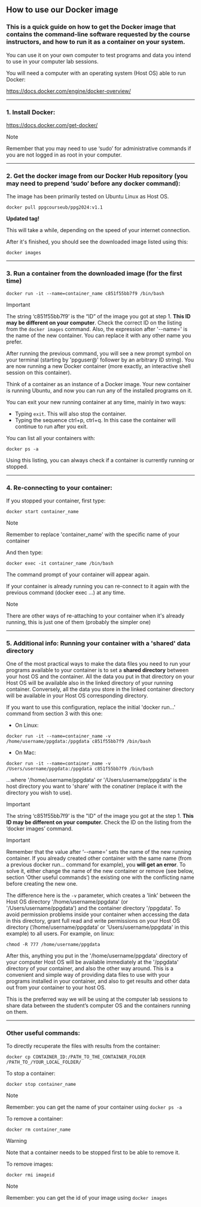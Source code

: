 ## How to use our Docker image

### This is a quick guide on how to get the Docker image that contains the command-line software requested by the course instructors, and how to run it as a container on your system.

You can use it on your own computer to test programs and data you intend to use in your computer lab sessions. 

You will need a computer with an operating system (Host OS) able to run Docker:

https://docs.docker.com/engine/docker-overview/

---

### 1. Install Docker:

https://docs.docker.com/get-docker/

> [!NOTE]
> Remember that you may need to use ‘sudo’ for administrative commands if you are not logged in as root in your computer.


---

### 2. Get the docker image from our Docker Hub repository (you may need to prepend ‘sudo’ before any docker command):

The image has been primarily tested on Ubuntu Linux as Host OS.

`docker pull ppgcourseub/ppg2024:v1.1`

**Updated tag!**

This will take a while, depending on the speed of your internet connection.

After it's finished, you should see the downloaded image listed using this:

`docker images`

---

### 3. Run a container from the downloaded image (for the first time)

`docker run -it --name=container_name c851f55bb7f9 /bin/bash` 

> [!IMPORTANT]
> The string ‘c851f55bb7f9’ is the “ID” of the image you got at step 1. **This ID may be different on your computer**.
> Check the correct ID on the listing from the `docker images` command. Also, the expression after '--name=' is
> the name of the new container. You can replace it with any other name you prefer.

After running the previous command, you will see a new prompt symbol on your terminal (starting by 'ppguser@' follower by an arbitrary ID string). You are now running a new Docker container (more exactly, an interactive shell session on this container). 

Think of a container as an instance of a Docker image. Your new container is running Ubuntu, and now you can run any of the installed programs on it.

You can exit your new running container at any time, mainly in two ways:
- Typing `exit`. This will also stop the container.
- Typing the sequence ctrl+p, ctrl+q. In this case the container will continue to run after you exit.

You can list all your containers with:

`docker ps -a`

Using this listing, you can always check if a container is currently running or stopped.

---

### 4. Re-connecting to your container:

If you stopped your container, first type:

`docker start container_name`

> [!NOTE]
> Remember to replace 'container_name' with the specific name of your container

And then type:

`docker exec -it container_name /bin/bash`

The command prompt of your container will appear again.

If your container is already running you can re-connect to it again with the previous command (docker exec ...) at any time.

> [!NOTE]
> There are other ways of re-attaching to your container when it's already running, this is just one of them (probably the simpler one)

---

### 5. Additional info: Running your container with  a 'shared' data directory

One of the most practical ways to make the data files you need to run your programs available to your container is to set a **shared directory** between your host OS and the container. All the data you put in that directory on your Host OS will be available also in the linked directory of your running container. Conversely, all the data you store in the linked container directory will be available in your Host OS corresponding directory. 

If you want to use this configuration, replace the initial 'docker run...' command from section 3 with this one:

* On Linux:

`docker run -it --name=container_name -v /home/username/ppgdata:/ppgdata c851f55bb7f9 /bin/bash`

* On Mac:

`docker run -it --name=container_name -v /Users/username/ppgdata:/ppgdata c851f55bb7f9 /bin/bash`

...where '/home/username/ppgdata' or '/Users/username/ppgdata' is the host directory you want to 'share' with the conatiner (replace it with the directory you wish to use).

> [!IMPORTANT]
> The string ‘c851f55bb7f9’ is the "ID" of the image you got at the step 1.
> **This ID may be different on your computer**. Check the ID on the listing from the ‘docker images’ command.

> [!IMPORTANT]
> Remember that the value after ‘--name=’ sets the name of the new running container. If you already created other container with the same name (from a previous docker run… command for example), you **will get an error**. To solve it, either change the name of the new container or remove (see below, section ‘Other useful commands’) the existing one with the conflicting name before creating the new one.

The difference here is the `-v` parameter, which creates a 'link' between the Host OS directory '/home/username/ppgdata' (or '/Users/username/ppgdata') and the container directory '/ppgdata'. To avoid permission problems inside your container when accessing the data in this directory, grant full read and write permissions on your Host OS directory (‘/home/username/ppgdata’ or 'Users/username/ppgdata' in this example) to all users. For example, on linux:

`chmod -R 777 /home/username/ppgdata`

After this, anything you put in the '/home/username/ppgdata' directory of your computer Host OS will be available immediately at the '/ppgdata' directory of your container, and also the other way around. This is a convenient and simple way of providing data files to use with your programs installed in your container, and also to get results and other data out from your container to your host OS.

This is the preferred way we will be using at the computer lab sessions to share data between the student’s computer OS and the containers running on them.

---

### Other useful commands:

To directly recuperate the files with results from the container:

`docker cp CONTAINER_ID:/PATH_TO_THE_CONTAINER_FOLDER   /PATH_TO_/YOUR_LOCAL_FOLDER/`

To stop a container:

`docker stop container_name`
> [!NOTE]
> Remember: you can get the name of your container using `docker ps -a` 

To remove a container:

`docker rm container_name`

> [!WARNING]
> Note that a container needs to be stopped first to be able to remove it.

To remove images:

`docker rmi imageid`
> [!NOTE]
> Remember: you can get the id of your image using `docker images`


